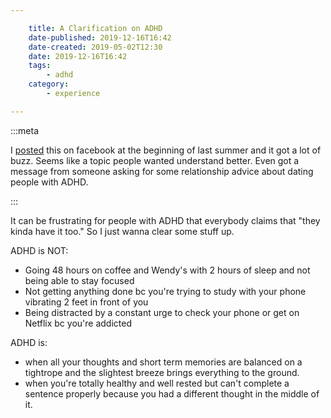 ```yaml
---

    title: A Clarification on ADHD
    date-published: 2019-12-16T16:42
    date-created: 2019-05-02T12:30
    date: 2019-12-16T16:42
    tags:
        - adhd
    category:
        - experience

---
```


:::meta

I [posted](https://www.facebook.com/earljman/posts/2416541865025623) this on facebook at the beginning of last summer and it got a lot of buzz. Seems like a topic people wanted understand better. Even got a message from someone asking for some relationship advice about dating people with ADHD.

:::

It can be frustrating for people with ADHD that everybody claims that "they kinda have it too." So I just wanna clear some stuff up.

ADHD is NOT:
- Going 48 hours on coffee and Wendy's with 2 hours of sleep and not being able to stay focused
- Not getting anything done bc you're trying to study with your phone vibrating 2 feet in front of you
- Being distracted by a constant urge to check your phone or get on Netflix bc you're addicted

ADHD is:
- when all your thoughts and short term memories are balanced on a tightrope and the slightest breeze brings everything to the ground.
- when you're totally healthy and well rested but can't complete a sentence properly because you had a different thought in the middle of it.